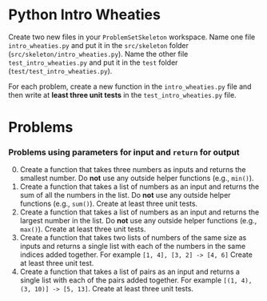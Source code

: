# Python Intro Wheaties

Create two new files in your `ProblemSetSkeleton` workspace. Name one file
`intro_wheaties.py` and put it in the `src/skeleton` folder
(`src/skeleton/intro_wheaties.py`). Name the other file `test_intro_wheaties.py`
and put it in the `test` folder (`test/test_intro_wheaties.py`).

For each problem, create a new function in the `intro_wheaties.py` file and
then write at **least three unit tests** in the `test_intro_wheaties.py` file.

# Problems

### Problems using **parameters** for input and `return` for output

0. Create a function that takes three numbers as inputs and returns the smallest
   number. Do **not** use any outside helper functions (e.g., `min()`).
1. Create a function that takes a list of numbers as an input and returns the sum
   of all the numbers in the list. Do **not** use any outside helper functions
   (e.g., `sum()`). Create at least three unit tests.
2. Create a function that takes a list of numbers as an input and returns the
   largest number in the list. Do **not** use any outside helper functions
   (e.g., `max()`). Create at least three unit tests.
3. Create a function that takes two lists of numbers of the same size as inputs
   and returns a single list with each of the numbers in the same indices added
   together. For example `[1, 4], [3, 2] -> [4, 6]` Create at least three unit
   test.
4. Create a function that takes a list of pairs as an input and returns a single
   list with each of the pairs added together. For example
   `[(1, 4), (3, 10)] -> [5, 13]`. Create at least three unit tests.
